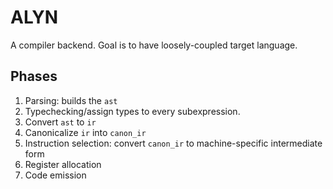 # ALYN
A compiler backend. Goal is to have loosely-coupled target language.

## Phases

1. Parsing: builds the `ast`
1. Typechecking/assign types to every subexpression.
1. Convert `ast` to `ir`
1. Canonicalize `ir` into `canon_ir`
1. Instruction selection: convert `canon_ir` to machine-specific intermediate form
1. Register allocation
1. Code emission
